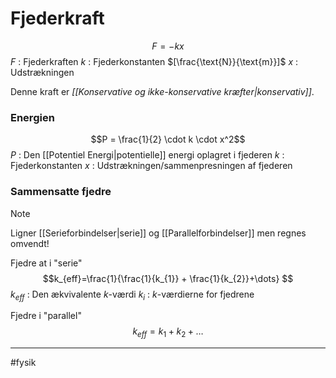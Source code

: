 # Fjederkraft
$$F = -kx$$
$F$ : Fjederkraften
$k$  : Fjederkonstanten $[\frac{\text{N}}{\text{m}}]$
$x$ : Udstrækningen

Denne kraft er *[[Konservative og ikke-konservative kræfter|konservativ]]*.

### Energien
$$P = \frac{1}{2} \cdot k \cdot x^2$$
$P$ : Den [[Potentiel Energi|potentielle]] energi oplagret i fjederen
$k$ : Fjederkonstanten
$x$ : Udstrækningen/sammenpresningen af fjederen

### Sammensatte fjedre

>[!Note] 
>Ligner [[Serieforbindelser|serie]] og [[Parallelforbindelser]] men regnes omvendt!

Fjedre at i "serie"
$$k_{eff}=\frac{1}{\frac{1}{k_{1}} + \frac{1}{k_{2}}+\dots} $$
$k_{eff}$ : Den ækvivalente $k$-værdi
$k_i$ : $k$-værdierne for fjedrene

Fjedre i "parallel"
$$k_{eff}=k_{1} + k_{2} +\dots$$

---
#fysik 